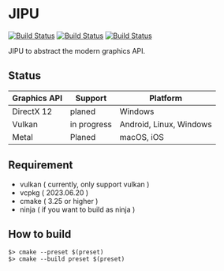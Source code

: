 # JIPU

[![Build Status](https://github.com/gandis0713/jipu/workflows/Android/badge.svg)](https://github.com/gandis0713/jipu/workflows/Android/badge.svg?branch=develop)
[![Build Status](https://github.com/gandis0713/jipu/workflows/macOS/badge.svg)](https://github.com/gandis0713/jipu/workflows/macOS/badge.svg?branch=develop)
[![Build Status](https://github.com/gandis0713/jipu/workflows/Windows/badge.svg)](https://github.com/gandis0713/jipu/workflows/Windows/badge.svg?branch=develop)

JIPU to abstract the modern graphics API.

## Status
|Graphics API| Support | Platform |
|-|-|-|
|DirectX 12 | planed | Windows |
|Vulkan| in progress | Android, Linux, Windows |
|Metal | Planed | macOS, iOS |

## Requirement

- vulkan ( currently, only support vulkan )
- vcpkg ( 2023.06.20 )
- cmake ( 3.25 or higher )
- ninja ( if you want to build as ninja )

## How to build
```shell
$> cmake --preset $(preset)
$> cmake --build preset $(preset)
```

